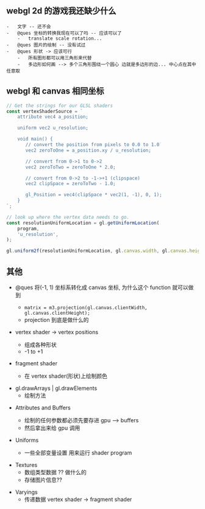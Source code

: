 ## webgl 2d 的游戏我还缺少什么

    -   文字 -- 还不会
    -   @ques 坐标的转换我现在可以了吗 -- 应该可以了
        -   translate scale rotation...
    -   @ques 图片的绘制 -- 没有试过
    -   @ques 形状 -> 应该可行
        -   所有图形都可以用三角形来代替
        -   多边形如何画 --> 多个三角形围绕一个圆心 边就是多边形的边... 中心点在其中任意取

## webgl 和 canvas 相同坐标

```js
// Get the strings for our GLSL shaders
const vertexShaderSource = `
    attribute vec4 a_position;

    uniform vec2 u_resolution;

    void main() {
       // convert the position from pixels to 0.0 to 1.0
       vec2 zeroToOne = a_position.xy / u_resolution;

       // convert from 0->1 to 0->2
       vec2 zeroToTwo = zeroToOne * 2.0;

       // convert from 0->2 to -1->+1 (clipspace)
       vec2 clipSpace = zeroToTwo - 1.0;

       gl_Position = vec4(clipSpace * vec2(1, -1), 0, 1);
    }
`;

// look up where the vertex data needs to go.
const resolutionUniformLocation = gl.getUniformLocation(
    program,
    'u_resolution',
);

gl.uniform2f(resolutionUniformLocation, gl.canvas.width, gl.canvas.height);
```

## 其他

-   @ques 将(-1, 1) 坐标系转化成 canvas 坐标, 为什么这个 function 就可以做到

    -   `matrix = m3.projection(gl.canvas.clientWidth, gl.canvas.clientHeight);`
    -   projection 到底是做什么的

-   vertex shader -> vertex positions

    -   组成各种形状
    -   -1 to +1

-   fragment shader
    -   在 vertex shader(形状)上绘制颜色

*   gl.drawArrays | gl.drawElements
    -   绘制方法

-   Attributes and Buffers

    -   绘制的任何参数都必须先要存进 gpu --> buffers
    -   然后拿出来给 gpu 调用

-   Uniforms
    -   一些全部变量设置 用来运行 shader program

*   Textures
    -   数组类型数据 ?? 做什么的
    -   存储图片信息??

-   Varyings
    -   传递数据 vertex shader -> fragment shader

